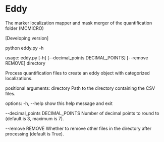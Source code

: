# Eddy
The marker localization mapper and mask merger of the quantification folder (MCMICRO)

[Developing version]

python eddy.py -h

usage: eddy.py [-h] [--decimal_points DECIMAL_POINTS] [--remove REMOVE] directory

Process quantification files to create an eddy object with categorized localizations.

positional arguments: directory Path to the directory containing the CSV files.

options: -h, --help show this help message and exit

--decimal_points DECIMAL_POINTS Number of decimal points to round to (default is 3, maximum is 7).

--remove REMOVE Whether to remove other files in the directory after processing (default is True).
